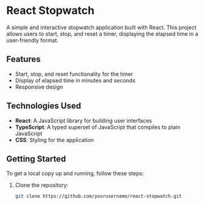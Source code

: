 # React Stopwatch

A simple and interactive stopwatch application built with React. This project allows users to start, stop, and reset a timer, displaying the elapsed time in a user-friendly format.

## Features

- Start, stop, and reset functionality for the timer
- Display of elapsed time in minutes and seconds
- Responsive design

## Technologies Used

- **React**: A JavaScript library for building user interfaces
- **TypeScript**: A typed superset of JavaScript that compiles to plain JavaScript
- **CSS**: Styling for the application

## Getting Started

To get a local copy up and running, follow these steps:

1. Clone the repository:
   ```bash
   git clone https://github.com/yourusername/react-stopwatch.git
